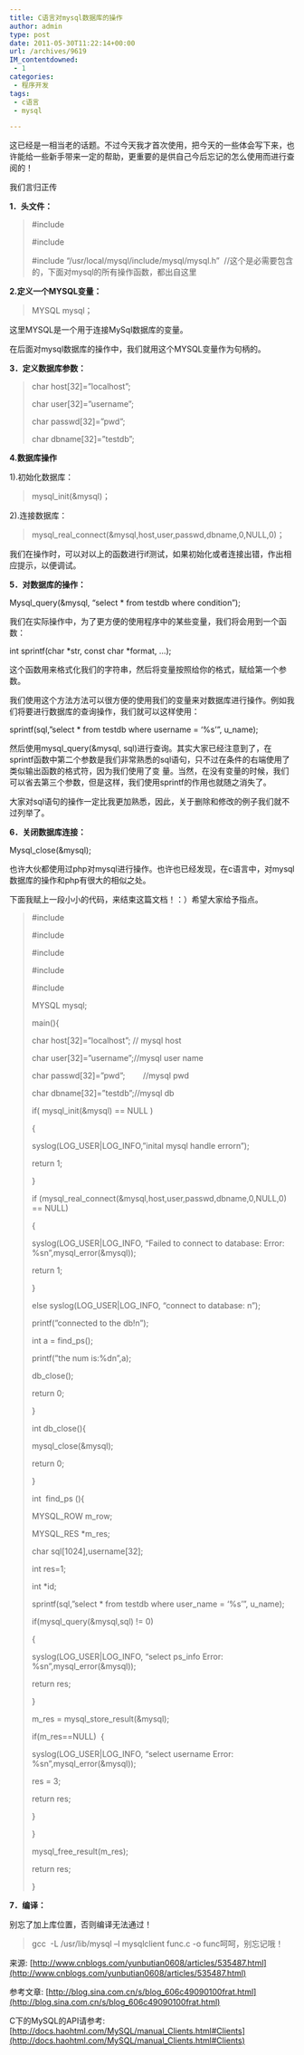 ```yaml
---
title: C语言对mysql数据库的操作
author: admin
type: post
date: 2011-05-30T11:22:14+00:00
url: /archives/9619
IM_contentdowned:
 - 1
categories:
 - 程序开发
tags:
 - c语言
 - mysql

---
```


这已经是一相当老的话题。不过今天我才首次使用，把今天的一些体会写下来，也许能给一些新手带来一定的帮助，更重要的是供自己今后忘记的怎么使用而进行查阅的！


我们言归正传


**1．头文件：**

> #include
>
> #include
>
> #include “/usr/local/mysql/include/mysql/mysql.h”  //这个是必需要包含的，下面对mysql的所有操作函数，都出自这里

**2.定义一个MYSQL变量：**

> MYSQL mysql；

这里MYSQL是一个用于连接MySql数据库的变量。


在后面对mysql数据库的操作中，我们就用这个MYSQL变量作为句柄的。


**3．定义数据库参数：**

> char host[32]=”localhost”;
>
> char user[32]=”username”;
>
> char passwd[32]=”pwd”;
>
> char dbname[32]=”testdb”;

**4.数据库操作**

1).初始化数据库：


> mysql_init(&mysql)；

2).连接数据库：


> mysql_real_connect(&mysql,host,user,passwd,dbname,0,NULL,0)；

我们在操作时，可以对以上的函数进行if测试，如果初始化或者连接出错，作出相应提示，以便调试。

**5．对数据库的操作：**

Mysql_query(&mysql, “select * from testdb where condition”);

我们在实际操作中，为了更方便的使用程序中的某些变量，我们将会用到一个函数：

int sprintf(char *str, const char *format, …);

这个函数用来格式化我们的字符串，然后将变量按照给你的格式，赋给第一个参数。

我们使用这个方法方法可以很方便的使用我们的变量来对数据库进行操作。例如我们将要进行数据库的查询操作，我们就可以这样使用：

sprintf(sql,”select * from testdb where username = ‘%s’”, u_name);

然后使用mysql_query(&mysql, sql)进行查询。其实大家已经注意到了，在sprintf函数中第二个参数是我们非常熟悉的sql语句，只不过在条件的右端使用了类似输出函数的格式符，因为我们使用了变 量。当然，在没有变量的时候，我们可以省去第三个参数，但是这样，我们使用sprintf的作用也就随之消失了。

大家对sql语句的操作一定比我更加熟悉，因此，关于删除和修改的例子我们就不过列举了。

**6．关闭数据库连接：**

Mysql_close(&mysql);


也许大伙都使用过php对mysql进行操作。也许也已经发现，在c语言中，对mysql数据库的操作和php有很大的相似之处。


下面我赋上一段小小的代码，来结束这篇文档！：）希望大家给予指点。


> #include
>
> #include
>
> #include
>
> #include
>
> #include
>
> MYSQL mysql;
>
> main(){
>
> char host[32]=”localhost”; // mysql host
>
> char user[32]=”username”;//mysql user name
>
> char passwd[32]=”pwd”;        //mysql pwd
>
> char dbname[32]=”testdb”;//mysql db
>
>
> if( mysql_init(&mysql) == NULL )
>
> {
>
> syslog(LOG_USER|LOG_INFO,”inital mysql handle errorn”);
>
> return 1;
>
> }
>
> if (mysql_real_connect(&mysql,host,user,passwd,dbname,0,NULL,0) == NULL)
>
> {
>
> syslog(LOG_USER|LOG_INFO, “Failed to connect to database: Error: %sn”,mysql_error(&mysql));
>
> return 1;
>
> }
>
> else syslog(LOG_USER|LOG_INFO, “connect to database: n”);
>
> printf(”connected to the db!n”);
>
> int a = find_ps();
>
> printf(”the num is:%dn”,a);
>
> db_close();
>
> return 0;
>
> }
>
>
> int db_close(){
>
> mysql_close(&mysql);
>
> return 0;
>
> }
>
>
> int  find_ps (){
>
> MYSQL_ROW m_row;
>
> MYSQL_RES *m_res;
>
> char sql[1024],username[32];
>
> int res=1;
>
> int *id;
>
>
> sprintf(sql,”select * from testdb where user_name = ‘%s’”, u_name);
>
> if(mysql_query(&mysql,sql) != 0)
>
> {
>
> syslog(LOG_USER|LOG_INFO, “select ps_info Error: %sn”,mysql_error(&mysql));
>
> return res;
>
> }
>
> m_res = mysql_store_result(&mysql);
>
> if(m_res==NULL)  {
>
> syslog(LOG_USER|LOG_INFO, “select username Error: %sn”,mysql_error(&mysql));
>
> res = 3;
>
> return res;
>
> }
>
> }
>
> mysql_free_result(m_res);
>
> return res;
>
> }

**7．编译：**

别忘了加上库位置，否则编译无法通过！


> gcc  -L /usr/lib/mysql –l mysqlclient func.c -o func呵呵，别忘记哦！

来源: [http://www.cnblogs.com/yunbutian0608/articles/535487.html](http://www.cnblogs.com/yunbutian0608/articles/535487.html)

参考文章: [http://blog.sina.com.cn/s/blog_606c49090100frat.html](http://blog.sina.com.cn/s/blog_606c49090100frat.html)

C下的MySQL的API请参考: [http://docs.haohtml.com/MySQL/manual_Clients.html#Clients](http://docs.haohtml.com/MySQL/manual_Clients.html#Clients)